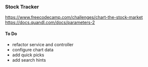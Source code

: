 ### Stock Tracker

https://www.freecodecamp.com/challenges/chart-the-stock-market   
https://docs.quandl.com/docs/parameters-2 

#### To Do   
- refactor service and controller 
- configure chart data
- add quick picks 
- add search hints
 
